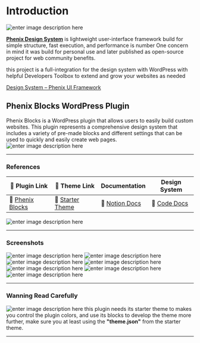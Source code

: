 
# Introduction
![enter image description here](https://phenixthemes.com/px-plugins/design-showcase.jpg)

**[Phenix Design System](https://phenixthemes.com/demo/)** is lightweight user-interface framework build for simple structure, fast execution, and performance is number One concern in mind it was build for personal use and later published as open-source project for web community benefits.

this project is a full-integration for the design system with WordPress with helpful Developers Toolbox to extend and grow your websites as needed

[Design System – Phenix UI Framework](https://phenixthemes.com/demo/design/)


## Phenix Blocks WordPress Plugin

Phenix Blocks is a WordPress plugin that allows users to easily build custom websites. This plugin represents a comprehensive design system that includes a variety of pre-made blocks and different settings that can be used to quickly and easily create web pages.
![enter image description here](https://phenixthemes.com/px-plugins/pdb-01.png)

----------
### **References**

🧩 Plugin Link| 🎨 Theme Link | Documentation | Design System |
--- | --- | --- | ---
🧩 [Phenix Blocks](https://github.com/EngCode/phenix-blocks) |🎨 [Starter Theme](https://github.com/EngCode/pds-starter-free) | 📖 [Notion Docs](https://www.notion.so/phenixthemes/Installation-9d2d6500823e42eb9d727ba961d7cb7d?pvs=4) | 📘 [Code Docs](https://phenixthemes.notion.site/Phenix-Design-System-efcfa4d3839946989a4f94ee5e0480c3?pvs=74)
![enter image description here](https://phenixthemes.com/px-plugins/pdb-08.png)

----------
### **Screenshots**

![enter image description here](https://phenixthemes.com/px-plugins/pdb-02.png)
![enter image description here](https://phenixthemes.com/px-plugins/pdb-03.png)
![enter image description here](https://phenixthemes.com/px-plugins/pdb-04.png)
![enter image description here](https://phenixthemes.com/px-plugins/pdb-05.png)
![enter image description here](https://phenixthemes.com/px-plugins/pdb-06.png)
![enter image description here](https://phenixthemes.com/px-plugins/pdb-07.png)
![enter image description here](https://phenixthemes.com/px-plugins/toolbar.png)

----------
### Wanning Read Carefully
![enter image description here](https://phenixthemes.com/px-plugins/pdb-07.jpeg)
this plugin needs its starter theme to makes you control the plugin colors, and use its blocks to develop the theme more further, make sure you at least using the **"theme.json"** from the starter theme.

----

